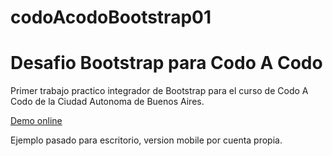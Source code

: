 # codoAcodoBootstrap01
<h1>Desafio Bootstrap para Codo A Codo</h1>
<p>Primer trabajo practico integrador de Bootstrap para el curso de Codo A Codo de la Ciudad Autonoma de Buenos Aires.</p>
<a href="https://hernanruscica.github.io/codoAcodoBootstrap01/" target="_blank" rel="noreferrer noopener">Demo online</a>
<p>Ejemplo pasado para escritorio, version mobile por cuenta propia.</p>

